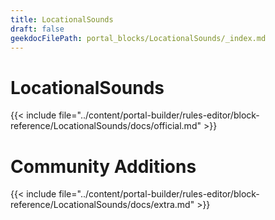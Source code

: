 ```yaml
---
title: LocationalSounds
draft: false
geekdocFilePath: portal_blocks/LocationalSounds/_index.md
---
```

# LocationalSounds
{{< include file="../content/portal-builder/rules-editor/block-reference/LocationalSounds/docs/official.md" >}}

# Community Additions

{{< include file="../content/portal-builder/rules-editor/block-reference/LocationalSounds/docs/extra.md" >}}